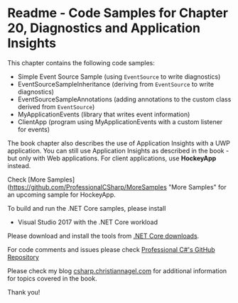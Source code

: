 # Readme - Code Samples for Chapter 20, Diagnostics and Application Insights

This chapter contains the following code samples:

* Simple Event Source Sample (using `EventSource` to write diagnostics)
* EventSourceSampleInheritance (deriving from `EventSource` to write diagnostics)
* EventSourceSampleAnnotations (adding annotations to the custom class derived from `EventSource`)
* MyApplicationEvents (library that writes event information)
* ClientApp (program using MyApplicationEvents with a custom listener for events)

The book chapter also describes the use of Application Insights with a UWP application. You can still use Application Insights as described in the book - but only with Web applications. For client applications, use **HockeyApp** instead.

Check [More Samples](https://github.com/ProfessionalCSharp/MoreSamples "More Samples" for an upcoming sample for HockeyApp.

To build and run the .NET Core samples, please install
* Visual Studio 2017 with the .NET Core workload

Please download and install the tools from [.NET Core downloads](https://www.microsoft.com/net/core).
 
For code comments and issues please check [Professional C#'s GitHub Repository](https://github.com/ProfessionalCSharp/ProfessionalCSharp6)

Please check my blog [csharp.christiannagel.com](https://csharp.christiannagel.com "csharp.christiannagel.com") for additional information for topics covered in the book.

Thank you!